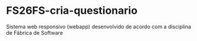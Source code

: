 # FS26FS-cria-questionario
Sistema web responsivo (webapp) desenvolvido de acordo com a disciplina de Fábrica de Software
